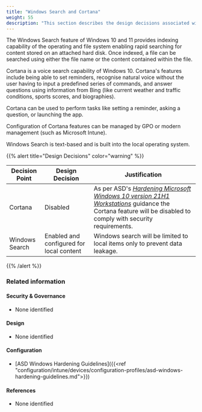 ```yaml
---
title: "Windows Search and Cortana"
weight: 55
description: "This section describes the design decisions associated with Windows search and Cortana on Windows 10 and 11 endpoints configured according to guidance in ASD's Blueprint for Secure Cloud."
---
```


The Windows Search feature of Windows 10 and 11 provides indexing capability of the operating and file system enabling rapid searching for content stored on an attached hard disk. Once indexed, a file can be searched using either the file name or the content contained within the file.

Cortana is a voice search capability of Windows 10. Cortana's features include being able to set reminders, recognise natural voice without the user having to input a predefined series of commands, and answer questions using information from Bing (like current weather and traffic conditions, sports scores, and biographies).

Cortana can be used to perform tasks like setting a reminder, asking a question, or launching the app.

Configuration of Cortana features can be managed by GPO or modern management (such as Microsoft Intune).

Windows Search is text-based and is built into the local operating system.

{{% alert title="Design Decisions" color="warning" %}}

| Decision Point | Design Decision                          | Justification                                                                                                   |
|----------------|------------------------------------------|-----------------------------------------------------------------------------------------------------------------|
| Cortana        | Disabled                                 | As per ASD's [*Hardening Microsoft Windows 10 version 21H1 Workstations*](https://www.cyber.gov.au/resources-business-and-government/maintaining-devices-and-systems/system-hardening-and-administration/system-hardening/hardening-microsoft-windows-10-version-21h1-workstations) guidance the Cortana feature will be disabled to comply with security requirements. |
| Windows Search | Enabled and configured for local content | Windows search will be limited to local items only to prevent data leakage.                                     |

{{% /alert %}}

### Related information

#### Security & Governance

* None identified

#### Design

* None identified

#### Configuration

* [ASD Windows Hardening Guidelines]({{<ref "configuration/intune/devices/configuration-profiles/asd-windows-hardening-guidelines.md">}})

#### References

* None identified